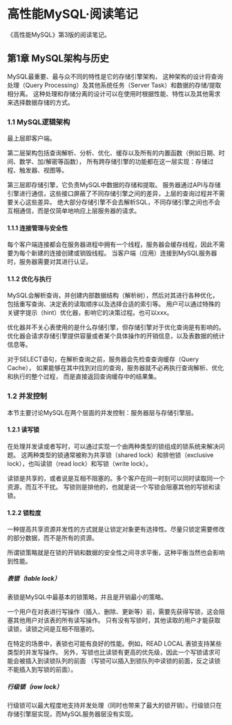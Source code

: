 # 高性能MySQL·阅读笔记

《高性能MySQL》第3版的阅读笔记。

## 第1章 MySQL架构与历史

MySQL最重要、最与众不同的特性是它的存储引擎架构，
这种架构的设计将查询处理（Query Processing）及其他系统任务（Server Task）和数据的存储/提取相分离。
这种处理和存储分离的设计可以在使用时根据性能、特性以及其他需求来选择数据存储的方式。

### 1.1 MySQL逻辑架构

最上层即客户端。

第二层架构包括查询解析、分析、优化、缓存以及所有的内置函数（例如日期、时间、数学、加/解密等函数），
所有跨存储引擎的功能都在这一层实现：存储过程、触发器、视图等。

第三层即存储引擎，它负责MySQL中数据的存储和提取。
服务器通过API与存储引擎进行通信，这些接口屏蔽了不同存储引擎之间的差异，上层的查询过程并不需要关心这些差异。
绝大部分存储引擎不会去解析SQL，不同存储引擎之间也不会互相通信，而是仅简单地响应上层服务器的请求。

#### 1.1.1 连接管理与安全性

每个客户端连接都会在服务器进程中拥有一个线程，服务器会缓存线程，因此不需要为每个新建的连接创建或销毁线程。
当客户端（应用）连接到MySQL服务器时，服务器需要对其进行认证。

#### 1.1.2 优化与执行

MySQL会解析查询，并创建内部数据结构（解析树），然后对其进行各种优化，
包括重写查询、决定表的读取顺序以及选择合适的索引等。
用户可以通过特殊的关键字提示（hint）优化器，影响它的决策过程。也可以xxx。

优化器并不关心表使用的是什么存储引擎，但存储引擎对于优化查询是有影响的。
优化器会请求存储引擎提供容量或者某个具体操作的开销信息，以及表数据的统计信息等。

对于SELECT语句，在解析查询之前，服务器会先检查查询缓存（Query Cache），
如果能够在其中找到对应的查询，服务器就不必再执行查询解析、优化和执行的整个过程，
而是直接返回查询缓存中的结果集。

### 1.2 并发控制

本节主要讨论MySQL在两个层面的并发控制：服务器层与存储引擎层。

#### 1.2.1 读写锁

在处理并发读或者写时，可以通过实现一个由两种类型的锁组成的锁系统来解决问题。
这两种类型的锁通常被称为共享锁（shared lock）和排他锁（exclusive lock），也叫读锁（read lock）和写锁（write lock）。

读锁是共享的，或者说是互相不阻塞的。多个客户在同一时刻可以同时读取同一个资源，而互不干扰。
写锁则是排他的，也就是说一个写锁会阻塞其他的写锁和读锁。

#### 1.2.2 锁粒度

一种提高共享资源并发性的方式就是让锁定对象更有选择性。尽量只锁定需要修改的部分数据，而不是所有的资源。

所谓锁策略就是在锁的开销和数据的安全性之间寻求平衡，这种平衡当然也会影响到性能。

##### 表锁（table lock）

表锁是MySQL中最基本的锁策略，并且是开销最小的策略。

一个用户在对表进行写操作（插入、删除、更新等）前，需要先获得写锁，这会阻塞其他用户对该表的所有读写操作。
只有没有写锁时，其他读取的用户才能获取读锁，读锁之间是互相不阻塞的。

在特定的场景中，表锁也可能有良好的性能。例如，READ LOCAL 表锁支持某些类型的并发写操作。
另外，写锁也比读锁有更高的优先级，因此一个写锁请求可能会被插入到读锁队列的前面
（写锁可以插入到锁队列中读锁的前面，反之读锁不能插入到写锁的前面）。

##### 行级锁（row lock）

行级锁可以最大程度地支持并发处理（同时也带来了最大的锁开销）。行级锁只在存储引擎层实现，而MySQL服务器层没有实现。
